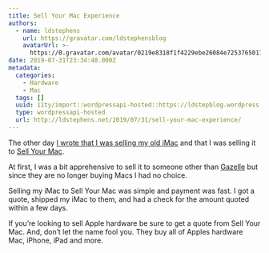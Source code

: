 ```yaml
---
title: Sell Your Mac Experience
authors:
  - name: ldstephens
    url: https://gravatar.com/ldstephensblog
    avatarUrl: >-
      https://0.gravatar.com/avatar/0219e8318f1f4229ebe26084e7253765017f43ca0c631be37dc6d0b8ad6e40a4?s=96&d=identicon&r=G
date: 2019-07-31T23:34:48.000Z
metadata:
  categories:
    - Hardware
    - Mac
  tags: []
  uuid: 11ty/import::wordpressapi-hosted::https://ldstepblog.wordpress.com/?p=1828
  type: wordpressapi-hosted
  url: http://ldstephens.net/2019/07/31/sell-your-mac-experience/
---
```

The other day [I wrote that I was selling my old iMac](https://ldstephens.net/2019/07/11/selling-my-imac/) and that I was selling it to [Sell Your Mac](https://www.sellyourmac.com/).

At first, I was a bit apprehensive to sell it to someone other than [Gazelle](https://www.gazelle.com) but since they are no longer buying Macs I had no choice.

Selling my iMac to Sell Your Mac was simple and payment was fast. I got a quote, shipped my iMac to them, and had a check for the amount quoted within a few days.

If you’re looking to sell Apple hardware be sure to get a quote from Sell Your Mac. And, don’t let the name fool you. They buy all of Apples hardware Mac, iPhone, iPad and more.